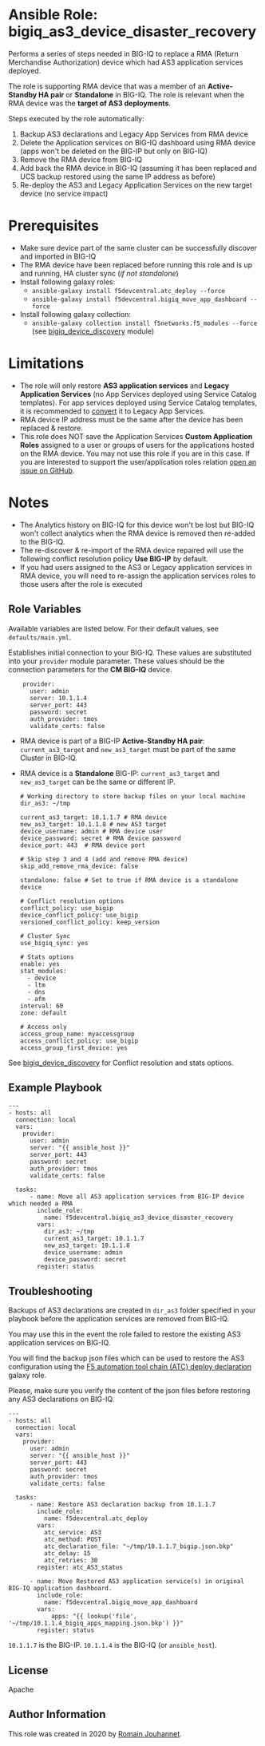 # Ansible Role: bigiq_as3_device_disaster_recovery

Performs a series of steps needed in BIG-IQ to replace a RMA (Return Merchandise Authorization) device which had AS3 application services deployed.

The role is supporting RMA device that was a member of an **Active-Standby HA pair** or **Standalone** in BIG-IQ. 
The role is relevant when the RMA device was the **target of AS3 deployments**.

Steps executed by the role automatically:
1. Backup AS3 declarations and Legacy App Services from RMA device
2. Delete the Application services on BIG-IQ dashboard using RMA device (apps won't be deleted on the BIG-IP but only on BIG-IQ)
3. Remove the RMA device from BIG-IQ
4. Add back the RMA device in BIG-IQ (assuming it has been replaced and UCS backup restored using the same IP address as before)
5. Re-deploy the AS3 and Legacy Application Services on the new target device (no service impact)

# Prerequisites

- Make sure device part of the same cluster can be successfully discover and imported in BIG-IQ
- The RMA device have been replaced before running this role and is up and running, HA cluster sync (*if not standalone*)
- Install following galaxy roles:
  - ``ansible-galaxy install f5devcentral.atc_deploy --force``
  - ``ansible-galaxy install f5devcentral.bigiq_move_app_dashboard --force``
- Install following galaxy collection:
  - ``ansible-galaxy collection install f5networks.f5_modules --force`` (see [bigiq_device_discovery](https://docs.ansible.com/ansible/latest/modules/bigiq_device_discovery_module.html) module)

# Limitations

- The role will only restore **AS3 application services** and **Legacy Application Services** (no App Services deployed using Service Catalog templates).
For app services deployed using Service Catalog templates, it is recommended to [convert](https://clouddocs.f5.com/training/community/big-iq-cloud-edition/html/class1/module6/lab4.html) it to Legacy App Services.
- RMA device IP address must be the same after the device has been replaced & restore.
- This role does NOT save the Application Services **Custom Application Roles** assigned to a user or groups of users for the applications hosted on the RMA device. 
You may not use this role if you are in this case. If you are interested to support the user/application roles relation [open an issue on GitHub](https://github.com/f5devcentral/ansible-role-bigiq_as3_device_disaster_recovery/issues).

# Notes

- The Analytics history on BIG-IQ for this device won't be lost but BIG-IQ won't collect analytics when the RMA device is removed then re-added to the BIG-IQ.
- The re-discover & re-import of the RMA device repaired will use the following conflict resolution policy **Use BIG-IP** by default.
- If you had users assigned to the AS3 or Legacy application services in RMA device, you will need to re-assign the application services roles to those users after the role is executed

## Role Variables

Available variables are listed below. For their default values, see `defaults/main.yml`.

Establishes initial connection to your BIG-IQ. These values are substituted into
your ``provider`` module parameter. These values should be the connection parameters
for the **CM BIG-IQ** device.

        provider:
          user: admin
          server: 10.1.1.4
          server_port: 443
          password: secret
          auth_provider: tmos
          validate_certs: false

- RMA device is part of a BIG-IP **Active-Standby HA pair**: ``current_as3_target`` and ``new_as3_target`` must be part of the same Cluster in BIG-IQ.
- RMA device is a **Standalone** BIG-IP: ``current_as3_target`` and ``new_as3_target`` can be the same or different IP.

      # Working directory to store backup files on your local machine
      dir_as3: ~/tmp

      current_as3_target: 10.1.1.7 # RMA device
      new_as3_target: 10.1.1.8 # new AS3 target
      device_username: admin # RMA device user
      device_password: secret # RMA device password
      device_port: 443  # RMA device port

      # Skip step 3 and 4 (add and remove RMA device)
      skip_add_remove_rma_device: false

      standalone: false # Set to true if RMA device is a standalone device

      # Conflict resolution options
      conflict_policy: use_bigip
      device_conflict_policy: use_bigip
      versioned_conflict_policy: keep_version

      # Cluster Sync
      use_bigiq_sync: yes

      # Stats options  
      enable: yes 
      stat_modules: 
        - device
        - ltm
        - dns
        - afm
      interval: 60
      zone: default

      # Access only
      access_group_name: myaccessgroup
      access_conflict_policy: use_bigip
      access_group_first_device: yes

See [bigiq_device_discovery](https://docs.ansible.com/ansible/latest/modules/bigiq_device_discovery_module.html) for Conflict resolution and stats options.

## Example Playbook

    ---
    - hosts: all
      connection: local
      vars:
        provider:
          user: admin
          server: "{{ ansible_host }}"
          server_port: 443
          password: secret
          auth_provider: tmos
          validate_certs: false

      tasks:
          - name: Move all AS3 application services from BIG-IP device which needed a RMA
            include_role:
              name: f5devcentral.bigiq_as3_device_disaster_recovery
            vars:
              dir_as3: ~/tmp
              current_as3_target: 10.1.1.7
              new_as3_target: 10.1.1.8
              device_username: admin
              device_password: secret
            register: status

## Troubleshooting

Backups of AS3 declarations are created in ``dir_as3`` folder specified in your playbook before the application services are removed from BIG-IQ.

You may use this in the event the role failed to restore the existing AS3 application services on BIG-IQ.

You will find the backup json files which can be used to restore the AS3 configuration 
using the [F5 automation tool chain (ATC) deploy declaration](https://galaxy.ansible.com/f5devcentral/atc_deploy) galaxy role.

Please, make sure you verify the content of the json files before restoring any AS3 declarations on BIG-IQ.

    ---
    - hosts: all
      connection: local
      vars:
        provider:
          user: admin
          server: "{{ ansible_host }}"
          server_port: 443
          password: secret
          auth_provider: tmos
          validate_certs: false

      tasks:
          - name: Restore AS3 declaration backup from 10.1.1.7
            include_role:
              name: f5devcentral.atc_deploy
            vars:
              atc_service: AS3
              atc_method: POST
              atc_declaration_file: "~/tmp/10.1.1.7_bigip.json.bkp"
              atc_delay: 15
              atc_retries: 30
            register: atc_AS3_status

          - name: Move Restored AS3 application service(s) in original BIG-IQ application dashboard.
            include_role:
              name: f5devcentral.bigiq_move_app_dashboard
            vars:
                apps: "{{ lookup('file', '~/tmp/10.1.1.4_bigiq_apps_mapping.json.bkp') }}"
            register: status

``10.1.1.7`` is the BIG-IP. ``10.1.1.4`` is the BIG-IQ (or ``ansible_host``).

## License

Apache

## Author Information

This role was created in 2020 by [Romain Jouhannet](https://github.com/rjouhann).

[1]: https://galaxy.ansible.com/f5devcentral/bigiq_pinning_deploy_objects

